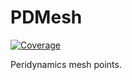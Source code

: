 # PDMesh

[![Coverage](https://codecov.io/gh/ravinderbhattoo/PDMesh.jl/branch/master/graph/badge.svg)](https://codecov.io/gh/ravinderbhattoo/PDMesh.jl)

Peridynamics mesh points.
